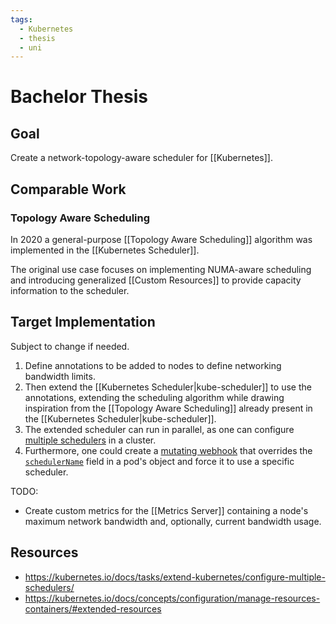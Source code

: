 ```yaml
---
tags:
  - Kubernetes
  - thesis
  - uni
---
```


# Bachelor Thesis

## Goal

Create a network-topology-aware scheduler for [[Kubernetes]].

## Comparable Work

### Topology Aware Scheduling

In 2020 a general-purpose [[Topology Aware Scheduling]] algorithm was implemented in the [[Kubernetes Scheduler]].

The original use case focuses on implementing NUMA-aware scheduling and introducing generalized [[Custom Resources]] to provide capacity information to the scheduler.

## Target Implementation

Subject to change if needed.

1. Define annotations to be added to nodes to define networking bandwidth limits.
2. Then extend the [[Kubernetes Scheduler|kube-scheduler]] to use the annotations, extending the scheduling algorithm while drawing inspiration from the [[Topology Aware Scheduling]] already present in the [[Kubernetes Scheduler|kube-scheduler]].
3. The extended scheduler can run in parallel, as one can configure [multiple schedulers](https://kubernetes.io/docs/tasks/extend-kubernetes/configure-multiple-schedulers/) in a cluster.
4. Furthermore, one could create a [mutating webhook](https://kubernetes.io/docs/reference/access-authn-authz/extensible-admission-controllers/#mutating-webhook-auditing-annotations) that overrides the [`schedulerName`](https://kubernetes.io/docs/reference/kubernetes-api/workload-resources/pod-v1/#scheduling) field in a pod's object and force it to use a specific scheduler.

TODO:

- Create custom metrics for the [[Metrics Server]] containing a node's maximum network bandwidth and, optionally, current bandwidth usage.

## Resources

- <https://kubernetes.io/docs/tasks/extend-kubernetes/configure-multiple-schedulers/>
- <https://kubernetes.io/docs/concepts/configuration/manage-resources-containers/#extended-resources>
